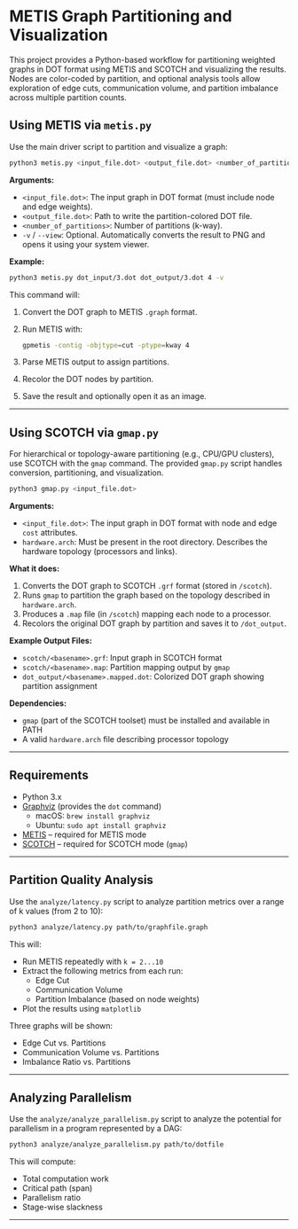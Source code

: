 # METIS Graph Partitioning and Visualization

This project provides a Python-based workflow for partitioning weighted graphs in DOT format using METIS and SCOTCH and visualizing the results. Nodes are color-coded by partition, and optional analysis tools allow exploration of edge cuts, communication volume, and partition imbalance across multiple partition counts.

## Using METIS via `metis.py`

Use the main driver script to partition and visualize a graph:

```bash
python3 metis.py <input_file.dot> <output_file.dot> <number_of_partitions> [-v]
```

**Arguments:**

- `<input_file.dot>`: The input graph in DOT format (must include node and edge weights).
- `<output_file.dot>`: Path to write the partition-colored DOT file.
- `<number_of_partitions>`: Number of partitions (k-way).
- `-v` / `--view`: Optional. Automatically converts the result to PNG and opens it using your system viewer.

**Example:**

```bash
python3 metis.py dot_input/3.dot dot_output/3.dot 4 -v
```

This command will:
1. Convert the DOT graph to METIS `.graph` format.
2. Run METIS with:

   ```bash
   gpmetis -contig -objtype=cut -ptype=kway 4
   ```

3. Parse METIS output to assign partitions.
4. Recolor the DOT nodes by partition.
5. Save the result and optionally open it as an image.

---

## Using SCOTCH via `gmap.py`

For hierarchical or topology-aware partitioning (e.g., CPU/GPU clusters), use SCOTCH with the `gmap` command. The provided `gmap.py` script handles conversion, partitioning, and visualization.

```bash
python3 gmap.py <input_file.dot>
```

**Arguments:**

- `<input_file.dot>`: The input graph in DOT format with node and edge `cost` attributes.
- `hardware.arch`: Must be present in the root directory. Describes the hardware topology (processors and links).

**What it does:**
1. Converts the DOT graph to SCOTCH `.grf` format (stored in `/scotch`).
2. Runs `gmap` to partition the graph based on the topology described in `hardware.arch`.
3. Produces a `.map` file (in `/scotch`) mapping each node to a processor.
4. Recolors the original DOT graph by partition and saves it to `/dot_output`.

**Example Output Files:**

- `scotch/<basename>.grf`: Input graph in SCOTCH format
- `scotch/<basename>.map`: Partition mapping output by `gmap`
- `dot_output/<basename>.mapped.dot`: Colorized DOT graph showing partition assignment

**Dependencies:**

- `gmap` (part of the SCOTCH toolset) must be installed and available in PATH
- A valid `hardware.arch` file describing processor topology

---

## Requirements

- Python 3.x
- [Graphviz](https://graphviz.org/download/) (provides the `dot` command)
  - macOS: `brew install graphviz`
  - Ubuntu: `sudo apt install graphviz`
- [METIS](http://glaros.dtc.umn.edu/gkhome/metis/metis/overview) – required for METIS mode
- [SCOTCH](https://gitlab.inria.fr/scotch/scotch) – required for SCOTCH mode (`gmap`)

---

## Partition Quality Analysis

Use the `analyze/latency.py` script to analyze partition metrics over a range of k values (from 2 to 10):

```bash
python3 analyze/latency.py path/to/graphfile.graph
```

This will:

- Run METIS repeatedly with `k = 2...10`
- Extract the following metrics from each run:
  - Edge Cut
  - Communication Volume
  - Partition Imbalance (based on node weights)
- Plot the results using `matplotlib`

Three graphs will be shown:

- Edge Cut vs. Partitions
- Communication Volume vs. Partitions
- Imbalance Ratio vs. Partitions

---

## Analyzing Parallelism

Use the `analyze/analyze_parallelism.py` script to analyze the potential for parallelism in a program represented by a DAG:

```bash
python3 analyze/analyze_parallelism.py path/to/dotfile
```

This will compute:

- Total computation work
- Critical path (span)
- Parallelism ratio
- Stage-wise slackness

---
